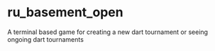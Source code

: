 # ru_basement_open
A terminal based game for creating a new dart tournament or seeing ongoing dart tournaments

